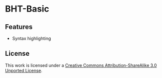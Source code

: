 # BHT-Basic #

## Features ##
* Syntax highlighting

## License ##
This work is licensed under a [Creative Commons Attribution-ShareAlike 3.0 Unported License](http://creativecommons.org/licenses/by-sa/3.0/).
